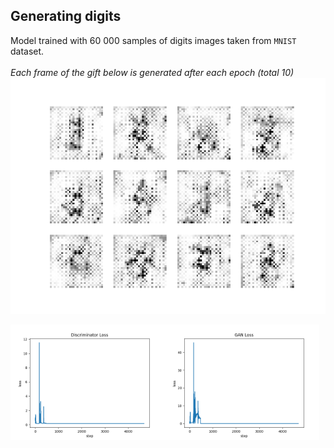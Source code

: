 ## Generating digits

Model trained with 60 000 samples of digits images taken from `MNIST` dataset.
<br/>
<br/>
*Each frame of the gift below is generated after each epoch (total 10)*
![Image](model/training.gif)

<div style='display:flex'>
<img width='49%' src='model/plots/discriminator_loss.png'/>
<img width='49%' src='model/plots/gan_loss.png'/>
</div>
